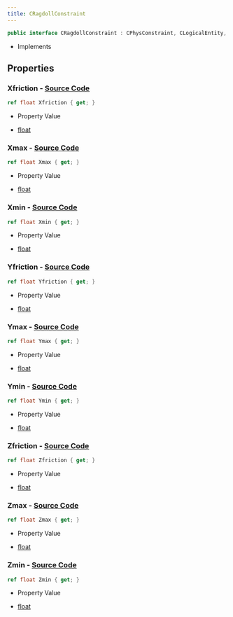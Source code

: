 ```yaml
---
title: CRagdollConstraint
---
```


```csharp
public interface CRagdollConstraint : CPhysConstraint, CLogicalEntity, CServerOnlyEntity, CBaseEntity, CEntityInstance, ISchemaClass<CEntityInstance>, ISchemaClass<CBaseEntity>, ISchemaClass<CServerOnlyEntity>, ISchemaClass<CLogicalEntity>, ISchemaClass<CPhysConstraint>, ISchemaClass<CRagdollConstraint>, ISchemaField, ISchemaClass, INativeHandle
```

- Implements

## Properties

### **Xfriction** - [Source Code](https://github.com/swiftly-solution/swiftlys2/blob/main/managed/src/SwiftlyS2.Generated/Schemas/Interfaces/CRagdollConstraint.cs#L28)

```csharp
ref float Xfriction { get; }
```

- Property Value

- [float](https://learn.microsoft.com/dotnet/api/system.single)

### **Xmax** - [Source Code](https://github.com/swiftly-solution/swiftlys2/blob/main/managed/src/SwiftlyS2.Generated/Schemas/Interfaces/CRagdollConstraint.cs#L18)

```csharp
ref float Xmax { get; }
```

- Property Value

- [float](https://learn.microsoft.com/dotnet/api/system.single)

### **Xmin** - [Source Code](https://github.com/swiftly-solution/swiftlys2/blob/main/managed/src/SwiftlyS2.Generated/Schemas/Interfaces/CRagdollConstraint.cs#L16)

```csharp
ref float Xmin { get; }
```

- Property Value

- [float](https://learn.microsoft.com/dotnet/api/system.single)

### **Yfriction** - [Source Code](https://github.com/swiftly-solution/swiftlys2/blob/main/managed/src/SwiftlyS2.Generated/Schemas/Interfaces/CRagdollConstraint.cs#L30)

```csharp
ref float Yfriction { get; }
```

- Property Value

- [float](https://learn.microsoft.com/dotnet/api/system.single)

### **Ymax** - [Source Code](https://github.com/swiftly-solution/swiftlys2/blob/main/managed/src/SwiftlyS2.Generated/Schemas/Interfaces/CRagdollConstraint.cs#L22)

```csharp
ref float Ymax { get; }
```

- Property Value

- [float](https://learn.microsoft.com/dotnet/api/system.single)

### **Ymin** - [Source Code](https://github.com/swiftly-solution/swiftlys2/blob/main/managed/src/SwiftlyS2.Generated/Schemas/Interfaces/CRagdollConstraint.cs#L20)

```csharp
ref float Ymin { get; }
```

- Property Value

- [float](https://learn.microsoft.com/dotnet/api/system.single)

### **Zfriction** - [Source Code](https://github.com/swiftly-solution/swiftlys2/blob/main/managed/src/SwiftlyS2.Generated/Schemas/Interfaces/CRagdollConstraint.cs#L32)

```csharp
ref float Zfriction { get; }
```

- Property Value

- [float](https://learn.microsoft.com/dotnet/api/system.single)

### **Zmax** - [Source Code](https://github.com/swiftly-solution/swiftlys2/blob/main/managed/src/SwiftlyS2.Generated/Schemas/Interfaces/CRagdollConstraint.cs#L26)

```csharp
ref float Zmax { get; }
```

- Property Value

- [float](https://learn.microsoft.com/dotnet/api/system.single)

### **Zmin** - [Source Code](https://github.com/swiftly-solution/swiftlys2/blob/main/managed/src/SwiftlyS2.Generated/Schemas/Interfaces/CRagdollConstraint.cs#L24)

```csharp
ref float Zmin { get; }
```

- Property Value

- [float](https://learn.microsoft.com/dotnet/api/system.single)

